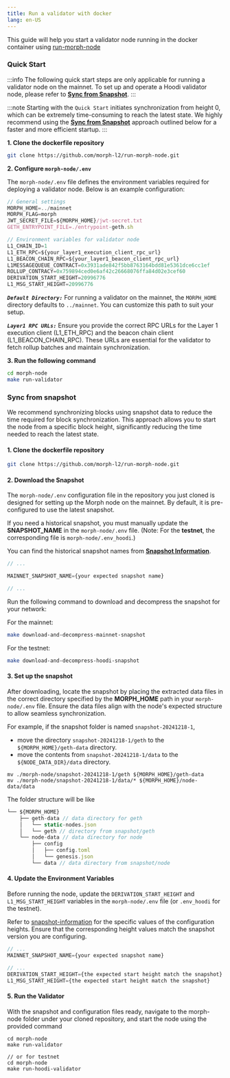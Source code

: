 ```yaml
---
title: Run a validator with docker
lang: en-US
---
```


This guide will help you start a validator node running in the docker container using [run-morph-node](https://github.com/morph-l2/run-morph-node)

### Quick Start

:::info
The following quick start steps are only applicable for running a validator node on the mainnet. To set up and operate a Hoodi validator node, please refer to [**Sync from Snapshot**](#sync-from-snapshot).
:::

:::note
Starting with the `Quick Start` initiates synchronization from height 0, which can be extremely time-consuming to reach the latest state. We highly recommend using the [**Sync from Snapshot**](#sync-from-snapshot) approach outlined below for a faster and more efficient startup.
:::

**1. Clone the dockerfile repository**

```bash
git clone https://github.com/morph-l2/run-morph-node.git
```

**2. Configure `morph-node/.env`**

The `morph-node/.env` file defines the environment variables required for deploying a validator node. Below is an example configuration:

```js title="morph-node/.env"
// General settings
MORPH_HOME=../mainnet
MORPH_FLAG=morph
JWT_SECRET_FILE=${MORPH_HOME}/jwt-secret.txt
GETH_ENTRYPOINT_FILE=./entrypoint-geth.sh

// Environment variables for validator node
L1_CHAIN_ID=1
L1_ETH_RPC=${your_layer1_execution_client_rpc_url}
L1_BEACON_CHAIN_RPC=${your_layer1_beacon_client_rpc_url}
L1MESSAGEQUEUE_CONTRACT=0x3931ade842f5bb8763164bdd81e5361dce6cc1ef
ROLLUP_CONTRACY=0x759894ced0e6af42c26668076ffa84d02e3cef60
DERIVATION_START_HEIGHT=20996776
L1_MSG_START_HEIGHT=20996776
```

***`Default Directory:`***
For running a validator on the mainnet, the `MORPH_HOME` directory defaults to `../mainnet`. You can customize this path to suit your setup.

***`Layer1 RPC URLs:`***
Ensure you provide the correct RPC URLs for the Layer 1 execution client (L1_ETH_RPC) and the beacon chain client (L1_BEACON_CHAIN_RPC). These URLs are essential for the validator to fetch rollup batches and maintain synchronization.

**3. Run the following command**

```bash
cd morph-node
make run-validator
```

### Sync from snapshot

We recommend synchronizing blocks using snapshot data to reduce the time required for block synchronization. This approach allows you to start the node from a specific block height, significantly reducing the time needed to reach the latest state.

#### 1. Clone the dockerfile repository

```bash
git clone https://github.com/morph-l2/run-morph-node.git
```

#### 2. Download the Snapshot

The `morph-node/.env` configuration file in the repository you just cloned is designed for setting up the Morph node on the mainnet. By default, it is pre-configured to use the latest snapshot.

If you need a historical snapshot, you must manually update the **SNAPSHOT_NAME** in the `morph-node/.env` file. (Note: For the **testnet**, the corresponding file is `morph-node/.env_hoodi`.)

You can find the historical snapshot names from [**Snapshot Information**](https://github.com/morph-l2/run-morph-node?tab=readme-ov-file#snapshot-information).

```js
// ...

MAINNET_SNAPSHOT_NAME={your expected snapshot name} 

// ...
```

Run the following command to download and decompress the snapshot for your network:

For the mainnet:

```bash
make download-and-decompress-mainnet-snapshot
```

For the testnet:
```bash
make download-and-decompress-hoodi-snapshot
```

#### 3. Set up the snapshot

After downloading, locate the snapshot by placing the extracted data files in the correct directory specified by the **MORPH_HOME** path in your `morph-node/.env` file. Ensure the data files align with the node's expected structure to allow seamless synchronization.

For example, if the snapshot folder is named ```snapshot-20241218-1```,

- move the directory ```snapshot-20241218-1/geth``` to the ```${MORPH_HOME}/geth-data``` directory.
- move the contents from ```snapshot-20241218-1/data``` to the ```${NODE_DATA_DIR}/data``` directory.

```
mv ./morph-node/snapshot-20241218-1/geth ${MORPH_HOME}/geth-data
mv ./morph-node/snapshot-20241218-1/data/* ${MORPH_HOME}/node-data/data
```

The folder structure will be like 

```javascript
└── ${MORPH_HOME}
    ├── geth-data // data directory for geth
    │   └── static-nodes.json
    │   └── geth // directory from snapshot/geth   
    └── node-data // data directory for node
        ├── config
        │   ├── config.toml
        │   └── genesis.json
        └── data // data directory from snapshot/node
```

#### 4. Update the Environment Variables
Before running the node, update the `DERIVATION_START_HEIGHT` and `L1_MSG_START_HEIGHT` variables in the ```morph-node/.env``` file (or `.env_hoodi` for the testnet).

Refer to [snapshot-information](https://github.com/morph-l2/run-morph-node?tab=readme-ov-file#snapshot-information) for the specific values of the configuration heights. Ensure that the corresponding height values match the snapshot version you are configuring.

```js
// ...
MAINNET_SNAPSHOT_NAME={your expected snapshot name} 

// ...
DERIVATION_START_HEIGHT={the expected start height match the snapshot}
L1_MSG_START_HEIGHT={the expected start height match the snapshot}

```

#### 5. Run the Validator
With the snapshot and configuration files ready, navigate to the morph-node folder under your cloned repository, and start the node using the provided command

```
cd morph-node
make run-validator

// or for testnet
cd morph-node
make run-hoodi-validator
```
